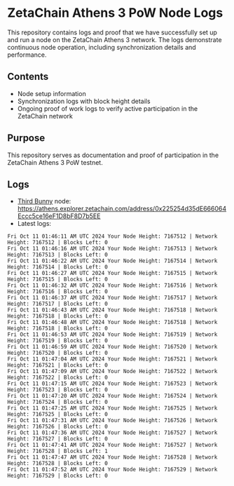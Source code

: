 # ZetaChain Athens 3 PoW Node Logs
This repository contains logs and proof that we have successfully set up and run a node on the ZetaChain Athens 3 network. The logs demonstrate continuous node operation, including synchronization details and performance.

## Contents
- Node setup information
- Synchronization logs with block height details
- Ongoing proof of work logs to verify active participation in the ZetaChain network

## Purpose
This repository serves as documentation and proof of participation in the ZetaChain Athens 3 PoW testnet.

## Logs

- [Third Bunny](https://thirdbunny.xyz/) node: https://athens.explorer.zetachain.com/address/0x225254d35dE666064Eccc5ce16eF1D8bF8D7b5EE
- Latest logs:
```
Fri Oct 11 01:46:11 AM UTC 2024 Your Node Height: 7167512 | Network Height: 7167512 | Blocks Left: 0
Fri Oct 11 01:46:16 AM UTC 2024 Your Node Height: 7167513 | Network Height: 7167513 | Blocks Left: 0
Fri Oct 11 01:46:22 AM UTC 2024 Your Node Height: 7167514 | Network Height: 7167514 | Blocks Left: 0
Fri Oct 11 01:46:27 AM UTC 2024 Your Node Height: 7167515 | Network Height: 7167515 | Blocks Left: 0
Fri Oct 11 01:46:32 AM UTC 2024 Your Node Height: 7167516 | Network Height: 7167516 | Blocks Left: 0
Fri Oct 11 01:46:37 AM UTC 2024 Your Node Height: 7167517 | Network Height: 7167517 | Blocks Left: 0
Fri Oct 11 01:46:43 AM UTC 2024 Your Node Height: 7167518 | Network Height: 7167518 | Blocks Left: 0
Fri Oct 11 01:46:48 AM UTC 2024 Your Node Height: 7167518 | Network Height: 7167518 | Blocks Left: 0
Fri Oct 11 01:46:53 AM UTC 2024 Your Node Height: 7167519 | Network Height: 7167519 | Blocks Left: 0
Fri Oct 11 01:46:59 AM UTC 2024 Your Node Height: 7167520 | Network Height: 7167520 | Blocks Left: 0
Fri Oct 11 01:47:04 AM UTC 2024 Your Node Height: 7167521 | Network Height: 7167521 | Blocks Left: 0
Fri Oct 11 01:47:09 AM UTC 2024 Your Node Height: 7167522 | Network Height: 7167522 | Blocks Left: 0
Fri Oct 11 01:47:15 AM UTC 2024 Your Node Height: 7167523 | Network Height: 7167523 | Blocks Left: 0
Fri Oct 11 01:47:20 AM UTC 2024 Your Node Height: 7167524 | Network Height: 7167524 | Blocks Left: 0
Fri Oct 11 01:47:25 AM UTC 2024 Your Node Height: 7167525 | Network Height: 7167525 | Blocks Left: 0
Fri Oct 11 01:47:31 AM UTC 2024 Your Node Height: 7167526 | Network Height: 7167526 | Blocks Left: 0
Fri Oct 11 01:47:36 AM UTC 2024 Your Node Height: 7167527 | Network Height: 7167527 | Blocks Left: 0
Fri Oct 11 01:47:41 AM UTC 2024 Your Node Height: 7167527 | Network Height: 7167528 | Blocks Left: 1
Fri Oct 11 01:47:47 AM UTC 2024 Your Node Height: 7167528 | Network Height: 7167528 | Blocks Left: 0
Fri Oct 11 01:47:52 AM UTC 2024 Your Node Height: 7167529 | Network Height: 7167529 | Blocks Left: 0
```
